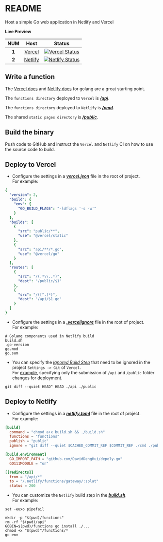 # README

Host a simple Go web application in Netlify and Vercel

**Live Preview**

| **NUM** | **Host** | **Status**                                                                                                                                                     |
|:-------:|:--------:|:--------------------------------------------------------------------------------------------------------------------------------------------------------------:|
| **1**   | [Vercel](https://vercel.com/)   | [![Vercel Status](https://vercel.badge.hnest.eu.org/api/daviddenghui/depoly-go)](https://vercel.com/daviddenghui/depoly-go/deployments "Vercel Status")        |
| **2**   | [Netlify](https://www.netlify.com/)  | [![Netlify Status](https://api.netlify.com/api/v1/badges/46442f41-b1d8-4ff6-b3a0-6ea3b301515b/deploy-status)](https://app.netlify.com/sites/depoly-go/deploys) |


## Write a function

The [Vercel docs](https://vercel.com/docs/concepts/functions/serverless-functions/runtimes/go#) and [Netlify docs](https://docs.netlify.com/functions/create/?fn-language=go) for golang are a great starting point.

The `functions directory` deployed to `Vercel` is [***/api***](api).

The `functions directory` deployed to `Netlify` is [***/cmd***](cmd).

The shared `static pages directory` is [***/public***](public).

## Build the binary
Push code to GitHub and instruct the `Vercel` and `Netlify` CI on how to use the source code to build.

## Deploy to Vercel
- Configure the settings in a [***vercel.json***](vercel.json) file in the root of project. <br>For example:

```yaml
{
  "version": 2,
  "build": {
    "env": {
      "GO_BUILD_FLAGS": "-ldflags '-s -w'"
    }
  },
  "builds": [
    {
      "src": "public/**",
      "use": "@vercel/static"
    },
    {
      "src": "api/**/*.go",
      "use": "@vercel/go"
    }
  ],
  "routes": [
    {
      "src": "/(.*\\..*)",
      "dest": "/public/$1"
    },
    {
      "src": "/([^.]*)",
      "dest": "/api/$1.go"
    }
  ]
}
```

- Configure the settings in a [***.vercelignore***](.vercelignore) file in the root of project. <br>For example:

```shell
# Golang components used in Netlify build
build.sh
.go-version
go.mod
go.sum
```

- You can specify the [*Ignored Build Step*](https://vercel.com/docs/concepts/projects/overview#ignored-build-step) that need to be ignored in the project `Settings -> Git` of `Vercel`. <br>For [example](https://vercel.com/daviddenghui/depoly-go/settings/git), specifying only the submission of `/api` and `/public` folder changes for deployment.

```shell
git diff --quiet HEAD^ HEAD ./api ./public
```

## Deploy to Netlify
- Configure the settings in a [***netlify.toml***](netlify.toml) file in the root of project. <br>For example:

```toml
[build]
  command = "chmod a+x build.sh && ./build.sh"
  functions = "functions"
  publish = "public"
  ignore = "git diff --quiet $CACHED_COMMIT_REF $COMMIT_REF ./cmd ./public"

[build.environment]
  GO_IMPORT_PATH = "github.com/DavidDengHui/depoly-go"
  GO111MODULE = "on"

[[redirects]]
  from = "/api/*"
  to = "/.netlify/functions/gateway/:splat"
  status = 200
```

- You can customize the `Netlify` build step in the [***build.sh***](build.sh). <br>For example:

```shell
set -euxo pipefail

mkdir -p "$(pwd)/functions"
rm -rf "$(pwd)/api"
GOBIN=$(pwd)/functions go install ./...
chmod +x "$(pwd)"/functions/*
go env
```